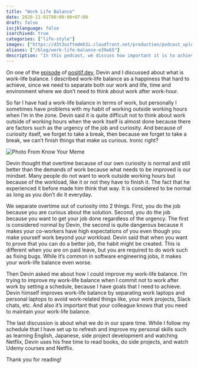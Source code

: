 ```yaml
---
title: "Work Life Balance"
date: 2020-11-01T00:00:00+07:00
draft: false
iscjklanguage: false
isarchived: true
categories: ["life-style"]
images: ["https://d3t3ozftmdmh3i.cloudfront.net/production/podcast_uploaded_episode/6959825/6959825-1604216114712-74967a0dc6ae2.jpg"]
aliases: ["/blog/work-life-balance-e39a65"]
description: "In this podcast, we discuss how important it is to achieve Work Life Balance. we share our experiences dividing our time between work and personal life, what we do to improve our Work Life Balance, as well as some of our activities outside of working hours"
---
```


On one of the [episode](https://open.spotify.com/episode/6U5LH5iAZNNDd32N3nKIJl?si=06f11v9nSAWHHf11IwDmRg) of [positif.dev](https://positif.dev), Devin and I discussed about what is work-life balance. I described work-life balance as a happiness that hard to achieve, since we need to separate both our work and life, time and environment where we don’t need to think about work after work-hour.

So far I have had a work-life balance in terms of work, but personally I sometimes have problems with my habit of working outside working hours when I’m in the zone. Devin said it is quite difficult not to think about work outside of working hours when the work itself is almost done because there are factors such as the urgency of the job and curiosity. And because of curiosity itself, we forget to take a break, then because we forget to take a break, we can’t finish things that make us curious. Ironic right?

![Photo From Know Your Meme](https://i.kym-cdn.com/entries/icons/original/000/030/338/New.jpg)

Devin thought that overtime because of our own curiosity is normal and still better than the demands of work because what needs to be improved is our mindset. Many people do not want to work outside working hours but because of the workload, like it or not they have to finish it. The fact that he experienced it before made him think that way. It is considered to be normal as long as you don’t do it everyday.

We separate overtime out of curiosity into 2 things. First, you do the job because you are curious about the solution. Second, you do the job because you want to get your job done regardless of the urgency. The first is considered normal by Devin, the second is quite dangerous because it makes your co-workers have high expectations of you even though you make yourself work beyond your workload. Devin said that when you want to prove that you can do a better job, the habit might be created. This is different when you are on paid leave, but you are required to do work such as fixing bugs. While it’s common in software engineering jobs, it makes your work-life balance even worse.

Then Devin asked me about how I could improve my work-life balance. I’m trying to improve my work-life balance when I commit not to work after work by setting a schedule, because I have goals that I need to achieve. Devin himself improves work-life balance by separating work laptops and personal laptops to avoid work-related things like, your work projects, Slack chats, etc. And also it’s important that your colleague knows that you need to maintain your work-life balance.

The last discussion is about what we do in our spare time. While I follow my schedule that I have set up to refresh and improve my personal skills such as learning English, Japanese, side project development and watching Netflix, Devin uses his free time to read books, do side projects, and watch Udemy courses and Netflix.

Thank you for reading!
